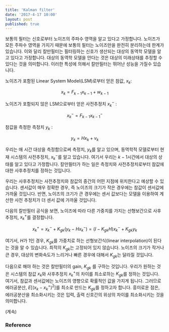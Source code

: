 ```yaml
---
title: 'Kalman filter'
date: '2017-4-17 10:00'
layout: post
published: true
---
```


보통의 필터는 신호로부터 노이즈의 주파수 영역을 알고 있다고 가정합니다. 노이즈가 모든 주파수 영역을 가지기 때문에 보통의 필터는 노이즈만을 완전히 분리하는데 한계가 있습니다. 이와 달리 칼만필터는 필터링하는 신호가 생산되는 대상의 동역학 모델을 알고 있다고 가정합니다. 대상의 동역학 모델을 안다는 것은 대상의 미래상태를 추정할 수 있다는 것을 의미합니다. 이러한 특성에 의해서 칼만필터는 뛰어난 성능을 가질수 있습니다. 

노이즈가 포함된 Linear System Model(LSM)로부터 얻은 참값, $x_k$: 

$$x_k = F_{k-1} x_{k-1} + w_{k-1}$$

노이즈가 포함되지 않은 LSM으로부터 얻은 사전추정치 $x_{k}^{-}$ :

$$x_{k}^{-}=F_{k-1} x_{k-1}^-$$

참값을 측정한 측정치 $y_{k}$ :

$$y_{k} = H x_{k} + v_{k}$$

우리는 매 시간 대상을 측정함으로써 측정치, $y_k$를 알고 있으며, 동역학적 모델로부터 현재 시스템의 사전추정치, $x_k^-$를 알고 있습니다. 여기서 우리는 $k-1$시간에서 대상의 상태를 알고 있다고 가정합니다. 칼만필터가 하는 일은 측정치와 사전추정치로부터 참값에 대한 사후추정치를 정하는 것입니다.

우리는 사후추정치는 사전추정치와 참값의 중간의 어떤 지점에 위치한다고 예상할 수 있습니다. 센서값이 매우 정확한 경우, 즉 노이즈의 크기가 작은 경우에는 참값이 센서값에 가까울 것입니다.  반면, 노이즈의 크기가 큰 경우에는 센서 값보다는 모델을 이용하여 계산한 사전 추정치가 더 센서 값에 가까울 것입니다. 

다음의 칼만필터 공식을 보면, 노이즈에 따라 다른 가중치를 가지는 선형보간으로 사후추정치, $x_k^+$를 결정합니다. 

$$x_k^+ = x_k^- + K_{gk} (y_k - Hx_{k}^{-}) = (I - K_{gk} H) x_k^- + K_{gk} y_k$$

여기서, $H$가 1인 경우, $K_{gk}$를 가중치로 하는 선형보간식(linear interpolation)이 된다는 것을 알 수 있습니다. 최적의 $K_{gk}$는 고정되어 있지 않습니다. 노이즈의 크기가 작거나 큰 경우, 대상의 변화속도가 느리거나 빠른 경우에 대해서 $K_{gk}$는 달라질 것입니다.

다음으로 해야 하는 것은 칼만필터의 gain, $K_{gk}$ 를 구하는 것입니다. 우리가 원하는 것은 시스템의 참값 $x_k$와 사후추정치 $x_k^+$의 차이를 최소로하는 $K_{gk}$를 정하는 것입니다. 여기서, 참값과 센서값에는 노이즈의 영향으로 확률적인 값을 가지게 됩니다. 그러므로 에러공분산, $E[(x_k-x_k^+)^2]$를 최소로 만드는 $K_{gk}$를 정하고자 합니다. 흥미로운 점은, 에러공분산을 최소화시키는 것은 입력, 출력 신호간의 위상의 차이를 최소화시키는 것을 의미합니다. 



(계속)



### Reference




